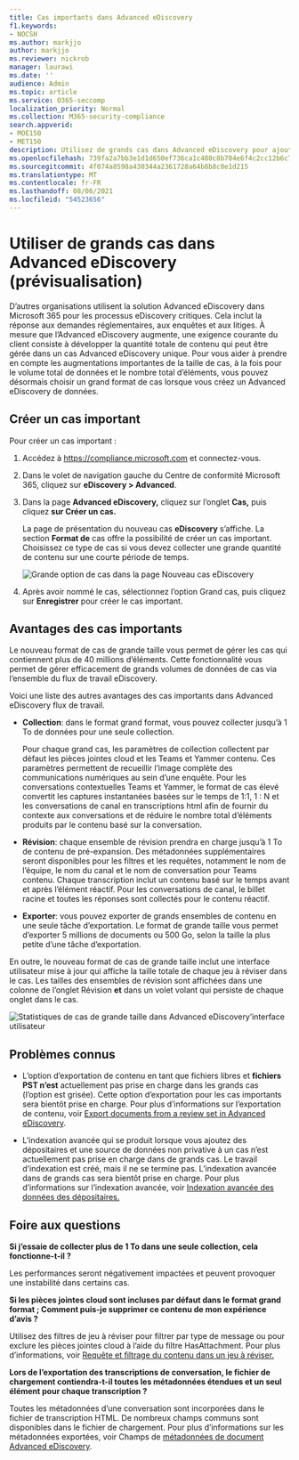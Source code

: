 ```yaml
---
title: Cas importants dans Advanced eDiscovery
f1.keywords:
- NOCSH
ms.author: markjjo
author: markjjo
ms.reviewer: nickrob
manager: laurawi
ms.date: ''
audience: Admin
ms.topic: article
ms.service: O365-seccomp
localization_priority: Normal
ms.collection: M365-security-compliance
search.appverid:
- MOE150
- MET150
description: Utilisez de grands cas dans Advanced eDiscovery pour ajouter d’autres éléments aux jeux de révision et tirer parti d’autres limites accrues.
ms.openlocfilehash: 739fa2a7bb3e1d1d650ef736ca1c480c8b704e6f4c2cc12b6c7fdd7e03fec2ed
ms.sourcegitcommit: 4f074a8598a430344a2361728a64b8b8c0e1d215
ms.translationtype: MT
ms.contentlocale: fr-FR
ms.lasthandoff: 08/06/2021
ms.locfileid: "54523656"
---
```

# <a name="use-large-cases-in-advanced-ediscovery-preview"></a>Utiliser de grands cas dans Advanced eDiscovery (prévisualisation)

D’autres organisations utilisent la solution Advanced eDiscovery dans Microsoft 365 pour les processus eDiscovery critiques. Cela inclut la réponse aux demandes réglementaires, aux enquêtes et aux litiges. À mesure que l’Advanced eDiscovery augmente, une exigence courante du client consiste à développer la quantité totale de contenu qui peut être gérée dans un cas Advanced eDiscovery unique. Pour vous aider à prendre en compte les augmentations importantes de la taille de cas, à la fois pour le volume total de données et le nombre total d’éléments, vous pouvez désormais choisir un grand format de cas lorsque vous créez un Advanced eDiscovery de données.  

## <a name="create-a-large-case"></a>Créer un cas important

Pour créer un cas important :

1. Accédez à <https://compliance.microsoft.com> et connectez-vous.

2. Dans le volet de navigation gauche du Centre de conformité Microsoft 365, cliquez sur **eDiscovery > Advanced**.

3. Dans la page **Advanced eDiscovery,** cliquez sur l’onglet **Cas,** puis cliquez **sur Créer un cas.**

   La page de présentation du nouveau cas **eDiscovery** s’affiche. La section **Format de** cas offre la possibilité de créer un cas important. Choisissez ce type de cas si vous devez collecter une grande quantité de contenu sur une courte période de temps.

   ![Grande option de cas dans la page Nouveau cas eDiscovery](..\media\AeDLargeCases1.png)

4. Après avoir nommé le  cas, sélectionnez l’option Grand cas, puis cliquez sur **Enregistrer** pour créer le cas important.

## <a name="benefits-of-large-cases"></a>Avantages des cas importants

Le nouveau format de cas de grande taille vous permet de gérer les cas qui contiennent plus de 40 millions d’éléments. Cette fonctionnalité vous permet de gérer efficacement de grands volumes de données de cas via l’ensemble du flux de travail eDiscovery.

Voici une liste des autres avantages des cas importants dans Advanced eDiscovery flux de travail.

- **Collection**: dans le format grand format, vous pouvez collecter jusqu’à 1 To de données pour une seule collection. 

   Pour chaque grand cas, les paramètres de collection collectent par défaut les pièces jointes cloud et les Teams et Yammer contenu. Ces paramètres permettent de recueillir l’image complète des communications numériques au sein d’une enquête. Pour les conversations contextuelles Teams et Yammer, le format de cas élevé convertit les captures instantanées basées sur le temps de 1:1, 1 : N et les conversations de canal en transcriptions html afin de fournir du contexte aux conversations et de réduire le nombre total d’éléments produits par le contenu basé sur la conversation.  

- **Révision**: chaque ensemble de révision prendra en charge jusqu’à 1 To de contenu de pré-expansion. Des métadonnées supplémentaires seront disponibles pour les filtres et les requêtes, notamment le nom de l’équipe, le nom du canal et le nom de conversation pour Teams contenu. Chaque transcription inclut un contenu basé sur le temps avant et après l’élément réactif. Pour les conversations de canal, le billet racine et toutes les réponses sont collectés pour le contenu réactif.  

- **Exporter**: vous pouvez exporter de grands ensembles de contenu en une seule tâche d’exportation. Le format de grande taille vous permet d’exporter 5 millions de documents ou 500 Go, selon la taille la plus petite d’une tâche d’exportation.

En outre, le nouveau format de cas de grande taille inclut une interface utilisateur mise à jour qui affiche la taille totale de chaque jeu à réviser dans le cas. Les tailles des ensembles de révision sont affichées dans une colonne de l’onglet Révision **et** dans un volet volant qui persiste de chaque onglet dans le cas.

![Statistiques de cas de grande taille dans Advanced eDiscovery’interface utilisateur](..\media\LargeCaseUI.png)

## <a name="known-issues"></a>Problèmes connus

- L’option d’exportation de contenu en tant que fichiers libres et **fichiers PST n’est** actuellement pas prise en charge dans les grands cas (l’option est grisée). Cette option d’exportation pour les cas importants sera bientôt prise en charge. Pour plus d’informations sur l’exportation de contenu, voir [Export documents from a review set in Advanced eDiscovery](export-documents-from-review-set.md).

- L’indexation avancée qui se produit lorsque vous ajoutez des dépositaires et une source de données non privative à un cas n’est actuellement pas prise en charge dans de grands cas. Le travail d’indexation est créé, mais il ne se termine pas. L’indexation avancée dans de grands cas sera bientôt prise en charge. Pour plus d’informations sur l’indexation avancée, voir [Indexation avancée des données des dépositaires.](indexing-custodian-data.md)

## <a name="frequently-asked-questions"></a>Foire aux questions

**Si j’essaie de collecter plus de 1 To dans une seule collection, cela fonctionne-t-il ?**

Les performances seront négativement impactées et peuvent provoquer une instabilité dans certains cas.

**Si les pièces jointes cloud sont incluses par défaut dans le format grand format ; Comment puis-je supprimer ce contenu de mon expérience d’avis ?**  

Utilisez des filtres de jeu à réviser pour filtrer par type de message ou pour exclure les pièces jointes cloud à l’aide du filtre HasAttachment. Pour plus d’informations, voir [Requête et filtrage du contenu dans un jeu à réviser.](review-set-search.md)

**Lors de l’exportation des transcriptions de conversation, le fichier de chargement contiendra-t-il toutes les métadonnées étendues et un seul élément pour chaque transcription ?**

Toutes les métadonnées d’une conversation sont incorporées dans le fichier de transcription HTML.  De nombreux champs communs sont disponibles dans le fichier de chargement. Pour plus d’informations sur les métadonnées exportées, voir Champs de [métadonnées de document Advanced eDiscovery](document-metadata-fields-in-Advanced-eDiscovery.md).
